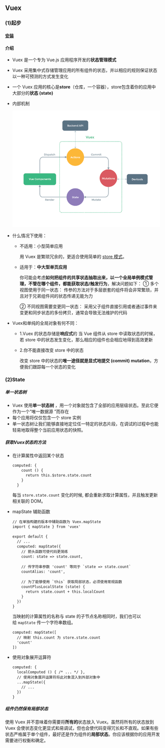 ## Vuex

### (1)起步

#### [安装](https://vuex.vuejs.org/zh/installation.html)

#### 介绍

- Vuex 是一个专为 Vue.js 应用程序开发的**状态管理模式**

- Vuex 采用集中式存储管理应用的所有组件的状态，并以相应的规则保证状态以一种可预测的方式发生变化 

- 一个 Vuex 应用的核心是**store**（仓库，一个容器），store包含着你的应用中大部分的**状态 (state)** 

- 内部机制

  ![](vuex.png)

- 什么情况下使用：

  - 不适用：小型简单应用

    用 Vuex 是繁琐冗余的，更适合使用简单的 [store 模式](https://cn.vuejs.org/v2/guide/state-management.html#%E7%AE%80%E5%8D%95%E7%8A%B6%E6%80%81%E7%AE%A1%E7%90%86%E8%B5%B7%E6%AD%A5%E4%BD%BF%E7%94%A8)。

  - 适用于：**中大型单页应用**

    你可能会考虑**如何把组件的共享状态抽取出来，以一个全局单例模式管理，不管在哪个组件，都能获取状态/触发行为**，解决问题如下：
    ① 多个视图使用于同一状态：
    传参的方法对于多层嵌套的组件将会非常繁琐，并且对于兄弟组件间的状态传递无能为力

    ② 不同视图需要变更同一状态：
    采用父子组件直接引用或者通过事件来变更和同步状态的多份拷贝，通常会导致无法维护的代码

- Vuex和单纯的全局对象有何不同：

  - 1.Vuex 的状态存储是**响应式**的
    当 Vue 组件从 store 中读取状态的时候，若 store 中的状态发生变化，那么相应的组件也会相应地得到高效更新

  - 2.你不能直接改变 store 中的状态

    改变 store 中的状态的**唯一途径就是显式地提交 (commit) mutation**，方便我们跟踪每一个状态的变化

### (2)State

##### 单一状态树

- Vuex 使用**单一状态树** ，用一个对象就包含了全部的应用层级状态。至此它便作为一个“唯一数据源 ”而存在 
- 每个应用将仅仅包含一个 store 实例 
- 单一状态树让我们能够直接地定位任一特定的状态片段，在调试的过程中也能轻易地取得整个当前应用状态的快照。 

##### 获取Vuex状态的方法

- 在计算属性中返回某个状态

  ```
  computed: {
      count () {
        return this.$store.state.count
      }
    }
  ```

  每当 `store.state.count` 变化的时候, 都会重新求取计算属性，并且触发更新相关联的 DOM。 

- mapState 辅助函数

  ```
  // 在单独构建的版本中辅助函数为 Vuex.mapState
  import { mapState } from 'vuex'
  
  export default {
    // ...
    computed: mapState({
      // 箭头函数可使代码更简练
      count: state => state.count,
  
      // 传字符串参数 'count' 等同于 `state => state.count`
      countAlias: 'count',
  
      // 为了能够使用 `this` 获取局部状态，必须使用常规函数
      countPlusLocalState (state) {
        return state.count + this.localCount
      }
    })
  }
  ```

  当映射的计算属性的名称与 state 的子节点名称相同时，我们也可以给 `mapState` 传一个字符串数组。 

  ```
  computed: mapState([
    // 映射 this.count 为 store.state.count
    'count'
  ])
  ```

- 使用对象展开运算符

  ```
  computed: {
    localComputed () { /* ... */ },
    // 使用对象展开运算符将此对象混入到外部对象中
    ...mapState({
      // ...
    })
  }
  ```

##### 组件仍然保有局部状态

使用 Vuex 并不意味着你需要将**所有的**状态放入 Vuex。虽然将所有的状态放到 Vuex 会使状态变化更显式和易调试，但也会使代码变得冗长和不直观。如果有些状态严格属于单个组件，最好还是作为组件的**局部状态**。你应该根据你的应用开发需要进行权衡和确定。

